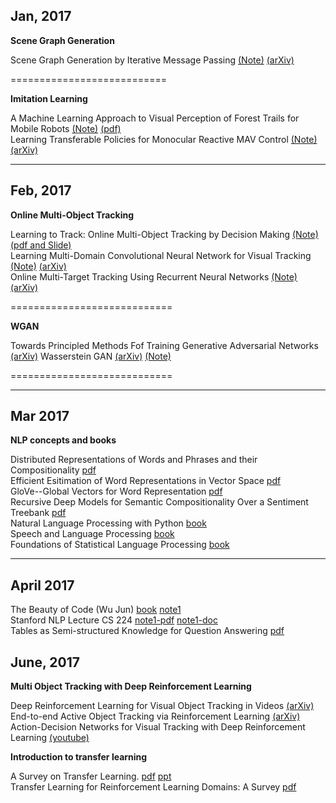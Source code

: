 ## Jan, 2017
**Scene Graph Generation**

Scene Graph Generation by Iterative Message Passing [(Note)](./Jan17/Scene-Graph-Generation-by-Iterative-Message-Passing.md)  [(arXiv)](https://arxiv.org/abs/1701.02426)  

===========================

**Imitation Learning**

A Machine Learning Approach to Visual Perception of Forest Trails for Mobile Robots    [(Note)](./Jan17/Visual-Perception-of-Forest-Trail-forMobile-Robots.md)   [(pdf)](http://rpg.ifi.uzh.ch/docs/RAL16_Giusti.pdf)    
Learning Transferable Policies for Monocular Reactive MAV Control  [(Note)](./Jan17/Transferable-Policies-for-Monocular-Reactive-MAV-Control.md)   [(arXiv)](https://arxiv.org/abs/1608.00627)

---------------------------

## Feb, 2017
**Online Multi-Object Tracking**   

Learning to Track: Online Multi-Object Tracking by Decision Making  [(Note)](./Feb17/Learning-to-Track.md) [(pdf and Slide)](http://cvgl.stanford.edu/projects/MDP_tracking/)      
Learning Multi-Domain Convolutional Neural Network for Visual Tracking  [(Note)](./Feb17/ML-approach-to-Multi-Domain-CNN-for-VT.md)   [(arXiv)](https://arxiv.org/abs/1510.07945)     
Online Multi-Target Tracking Using Recurrent Neural Networks   [(Note)](./Feb17/Online-Multi-Target-Tracking-Using-RNN.md)   [(arXiv)](https://arxiv.org/abs/1604.03635)  

============================

**WGAN**      

Towards Principled Methods Fof Training Generative Adversarial Networks  [(arXiv)](https://arxiv.org/abs/1701.04862)  Wasserstein GAN  [(arXiv)](https://arxiv.org/abs/1701.07875)   [(Note)](https://zhuanlan.zhihu.com/p/25071913)

============================

------------------------



## Mar 2017

**NLP concepts and books**

Distributed Representations of Words and Phrases and their Compositionality [pdf](./Mar17/Distributed-Representations-of-Words-and-Phrases-and-their-Compositionality.pdf)          
Efficient Esitimation of Word Representations in Vector Space  [pdf](./Mar17/Efficient-Esitimation-of-Word-Representations-in-Vector-Space.pdf)        
GloVe--Global Vectors for Word Representation [pdf](./Mar17/GloVe--Global-Vectors-for-Word-Representation.pdf)            
Recursive Deep Models for Semantic Compositionality Over a Sentiment Treebank   [pdf](./Mar17/Recursive-Deep-Models-for-Semantic-Compositionality.pdf)   
Natural Language Processing with Python [book](./Mar17/NLPWithPython.pdf)        
Speech and Language Processing [book](./Mar17/Speech-and-Language-Processing.pdf)      
Foundations of Statistical Language Processing  [book](./Mar17/Manning_Schuetze_StatisticalNLP.pdf)

-------------------------------------------------------------------------------------------------------------------



## April 2017

The Beauty of Code (Wu Jun)    [book](./Apr17/数学之美.pdf) [note1](./Apr17/《数学之美》阅读笔记(1).pdf)     
Stanford NLP Lecture CS 224   [note1-pdf](./Apr17/Stanford-NLP-Lecture-CS224-Note-1.pdf)   [note1-doc](./Apr17/stanford-nlp-lecture-notes-1.docx)                             
Tables as Semi-structured Knowledge for Question Answering    [pdf](./Apr17/Tables-as-Semi-structured-Knowledge-for-Question-Answering.pdf)

## June, 2017

**Multi Object Tracking with Deep Reinforcement Learning**


Deep Reinforcement Learning for Visual Object Tracking in Videos   [(arXiv)](https://arxiv.org/abs/1701.08936)                           
End-to-end Active Object Tracking via Reinforcement Learning     [(arXiv)](https://arxiv.org/abs/1705.10561)                       
Action-Decision Networks for Visual Tracking with Deep Reinforcement Learning     [(youtube)](https://www.youtube.com/watch?v=RK-PmiRdYzo)                     



**Introduction to transfer learning**

A Survey on Transfer Learning.  [pdf](./June2017/tkde_transfer_learning.pdf)   [ppt](./June2017/A-Survey-on-Transfer-Learning.ppt)                 
Transfer Learning for Reinforcement Learning Domains: A Survey    [pdf](./June2017/taylor09a.pdf)


